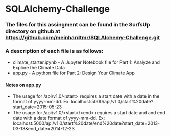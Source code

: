 # SQLAlchemy-Challenge

### The files for this assingment can be found in the SurfsUp directory on github at https://github.com/meinhardtmr/SQLAlchemy-Challenge.git 

### A description of each file is as follows:
- climate_starter.ipynb - A Jupyter Notebook file for Part 1: Analyze and Explore the Climate Data
- app.py - A python file for Part 2: Design Your Climate App
#### Notes on app.py
  - The usage for /api/v1.0/\<start> requires a start date with a date in the format of yyyy-mm-dd. Ex: localhost:5000/api/v1.0/start%20date?start_date=2015-05-23
  - The usage for /api/v1.0/\<start>/\<end> requires a start date and and end date with a date format of yyyy-mm-dd. 
    Ex: localhost:5000/api/v1.0/start%20date/end%20date?start_date=2013-03-13&end_date=2014-12-23
